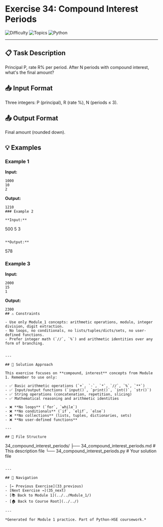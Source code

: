 # Exercise 34: Compound Interest Periods

![Difficulty](https://img.shields.io/badge/Difficulty-Module%201-green)
![Topics](https://img.shields.io/badge/Topics-compound%2C%20interest-blue)
![Python](https://img.shields.io/badge/Python-Module%201%20Concepts-yellow)

---

## 📋 Task Description

Principal P, rate R% per period. After N periods with compound interest, what's the final amount?
## 📥 Input Format

Three integers: P (principal), R (rate %), N (periods ≤ 3).
## 📤 Output Format

Final amount (rounded down).
## 💡 Examples

### Example 1

**Input:**
```
1000
10
2
```

**Output:**
```
1210
### Example 2

**Input:**
```
500
5
3
```

**Output:**
```
578
### Example 3

**Input:**
```
2000
15
1
```

**Output:**
```
2300
## ⚠️ Constraints

- Use only Module_1 concepts: arithmetic operations, modulo, integer division, digit extraction.
- No loops, no conditionals, no lists/tuples/dicts/sets, no user-defined functions.
- Prefer integer math (`//`, `%`) and arithmetic identities over any form of branching.


---

## 🎯 Solution Approach

This exercise focuses on **compound, interest** concepts from Module 1. Remember to use only:

- ✅ Basic arithmetic operations (`+`, `-`, `*`, `//`, `%`, `**`)
- ✅ Input/output functions (`input()`, `print()`, `int()`, `str()`)
- ✅ String operations (concatenation, repetition, slicing)
- ✅ Mathematical reasoning and arithmetic identities

- ❌ **No loops** (`for`, `while`)
- ❌ **No conditionals** (`if`, `elif`, `else`)
- ❌ **No collections** (lists, tuples, dictionaries, sets)
- ❌ **No user-defined functions**

---

## 📁 File Structure
```
34_compound_interest_periods/
├── 34_compound_interest_periods.md     # This description file
└── 34_compound_interest_periods.py     # Your solution file
```

---

## 🔗 Navigation

- [← Previous Exercise](33_previous) 
- [Next Exercise →](35_next)
- [📚 Back to Module 1](../../Module_1/)
- [🏠 Back to Course Root](../../)

---

*Generated for Module 1 practice. Part of Python-HSE coursework.*
